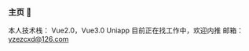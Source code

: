 ### 主页 👋
本人技术栈：
Vue2.0，Vue3.0
Uniapp
目前正在找工作中，欢迎内推
邮箱：yzezcxd@126.com
<!--
**cxd1314/cxd1314** is a ✨ _special_ ✨ repository because its `README.md` (this file) appears on your GitHub profile.

Here are some ideas to get you started:

- 🔭 I’m currently working on ...
- 🌱 I’m currently learning ...
- 👯 I’m looking to collaborate on ...
- 🤔 I’m looking for help with ...
- 💬 Ask me about ...
- 📫 How to reach me: ...
- 😄 Pronouns: ...
- ⚡ Fun fact: ...
-->
